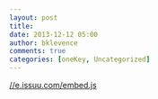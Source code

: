 ```yaml
---
layout: post
title: 
date: 2013-12-12 05:00
author: bklevence
comments: true
categories: [oneKey, Uncategorized]
---
```

<div class="issuuembed"></div>
<p>
<a href="//e.issuu.com/embed.js">//e.issuu.com/embed.js</a></p>
